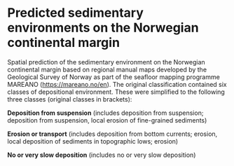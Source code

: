 # Predicted sedimentary environments on the Norwegian continental margin

Spatial prediction of the sedimentary environment on the Norwegian continental margin based on regional manual maps developed by the Geological Survey of Norway as part of the seafloor mapping programme MAREANO (https://mareano.no/en). The original classification contained  six classes of depositional environment. These were simplified to the following three classes (original classes in brackets):

**Deposition from suspension** (includes deposition from suspension; deposition from suspension, local erosion of fine-grained sediments)

**Erosion or transport** (includes deposition from bottom currents; erosion, local deposition of sediments in topographic lows; erosion)

**No or very slow deposition** (includes no or very slow deposition)
